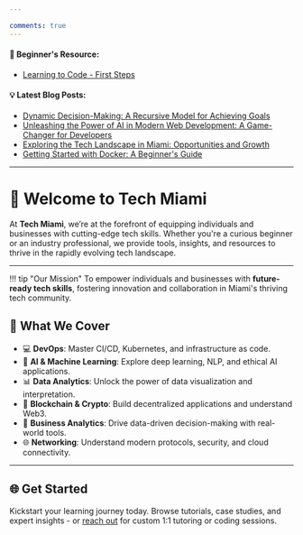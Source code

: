 ```yaml
---

comments: true
---
```


#### 🏁 Beginner's Resource:  
- [Learning to Code - First Steps](beginning-to-code.md)


#### 💡 Latest Blog Posts:  
- [Dynamic Decision-Making: A Recursive Model for Achieving Goals](blog/posts/decision-model.md)
- [Unleashing the Power of AI in Modern Web Development: A Game-Changer for Developers](blog/posts/ai-today.md)
- [Exploring the Tech Landscape in Miami: Opportunities and Growth](blog/posts/who-we-are.md)
- [Getting Started with Docker: A Beginner's Guide](blog/posts/getting-started-with-docker.md)

___

# 🌴 Welcome to **Tech Miami**

At **Tech Miami**, we’re at the forefront of equipping individuals and businesses with cutting-edge tech skills. Whether you're a curious beginner or an industry professional, we provide tools, insights, and resources to thrive in the rapidly evolving tech landscape.

---
!!! tip "Our Mission"
    To empower individuals and businesses with **future-ready tech skills**, fostering innovation and collaboration in Miami's thriving tech community.

## 🚀 **What We Cover**


- :computer: **DevOps**: Master CI/CD, Kubernetes, and infrastructure as code.
- 🤖 **AI & Machine Learning**: Explore deep learning, NLP, and ethical AI applications.
- 📊 **Data Analytics**: Unlock the power of data visualization and interpretation.
- 🔗 **Blockchain & Crypto**: Build decentralized applications and understand Web3.
- 🧠 **Business Analytics**: Drive data-driven decision-making with real-world tools.
- 🌐 **Networking**: Understand modern protocols, security, and cloud connectivity.

---

## 🌐 **Get Started**

Kickstart your learning journey today. Browse tutorials, case studies, and expert insights - or [reach out]("don@tech-miami.com") for custom 1:1 tutoring or coding sessions.

